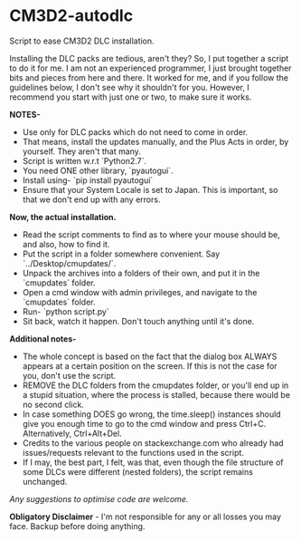 # CM3D2-autodlc
Script to ease CM3D2 DLC installation.

Installing the DLC packs are tedious, aren't they? So, I put together a script to do it for me. I am not an experienced programmer, I just brought together bits and pieces from here and there. It worked for me, and if you follow the guidelines below, I don't see why it shouldn't for you. However, I recommend you start with just one or two, to make sure it works.

__NOTES-__ 
<ul>
<li>Use only for DLC packs which do not need to come in order. 
<li>That means, install the updates manually, and the Plus Acts in order, by yourself. They aren't that many.
<li>Script is written w.r.t `Python2.7`.
<li>You need ONE other library, `pyautogui`.
<li>Install using- `pip install pyautogui`
<li>Ensure that your System Locale is set to Japan. This is important, so that we don't end up with any errors.
</ul>

**Now, the actual installation.**
<ul>
<li>Read the script comments to find as to where your mouse should be, and also, how to find it.
<li>Put the script in a folder somewhere convenient. Say `../Desktop/cmupdates/`.
<li>Unpack the archives into a folders of their own, and put it in the `cmupdates` folder.
<li>Open a cmd window with admin privileges, and navigate to the `cmupdates` folder.
<li>Run- `python script.py`
<li>Sit back, watch it happen. Don't touch anything until it's done.
</ul>

**Additional notes-**
<ul>
<li>The whole concept is based on the fact that the dialog box ALWAYS appears at a certain position on the screen. If this is not the case for you, don't use the script.
<li>REMOVE the DLC folders from the cmupdates folder, or you'll end up in a stupid situation, where the process is stalled, because there would be no second click.
<li>In case something DOES go wrong, the time.sleep() instances should give you enough time to go to the cmd window and press Ctrl+C. Alternatively, Ctrl+Alt+Del.
<li>Credits to the various people on stackexchange.com who already had issues/requests relevant to the functions used in the script.
<li>If I may, the best part, I felt, was that, even though the file structure of some DLCs were different (nested folders), the script remains unchanged.
</ul>

_Any suggestions to optimise code are welcome._

**Obligatory Disclaimer** - I'm not responsible for any or all losses you may face. Backup before doing anything.
